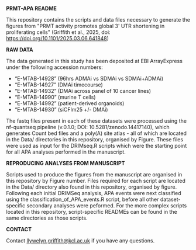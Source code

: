 
**PRMT-APA README**

This repository contains the scripts and data files necessary to generate the figures from "PRMT activity promotes global 3' UTR shortening in proliferating cells" (Griffith et al., 2025, doi: https://doi.org/10.1101/2025.03.06.641848)



**RAW DATA**

The data generated in this study has been deposited at EBI ArrayExpress under the following accession numbers: 
- “E-MTAB-14928” (96hrs ADMAi vs SDMAi vs SDMAi+ADMAi)
- “E-MTAB-14927” (DMAi timecourse)
- “E-MTAB-14932” (DMAi across panel of 10 cancer lines)
- “E-MTAB-14990” (murine T cells)
- “E-MTAB-14992” (patient-derived organoids)
- “E-MTAB-14930” (siCFIm25 +/- DMAi)

The fastq files present in each of these datasets were processed using the nf-quantseq pipeline (v.0.1.0; DOI: 10.5281/zenodo.14417140), which generates Count bed files and a poly(A) site atlas - all of which are located in the Data/ directories in this repository, organised by Figure. These files were used as input for the DRIMseq.R scripts which were the starting point for all APA analyses performed in the manuscript.



**REPRODUCING ANALYSES FROM MANUSCRIPT**

Scripts used to produce the figures from the manuscript are organised in this repository by Figure number. Files required for each script are located in the Data/ directory also found in this repository, organised by figure. Following each initial DRIMSeq analysis, APA events were next classified using the classification_of_APA_events.R script, before all other dataset-specific secondary analyses were peformed. For the more complex scripts located in this repository, script-specific READMEs can be found in the same directories as those scripts.



**CONTACT**

Contact llywelyn.griffith@kcl.ac.uk if you have any questions.
